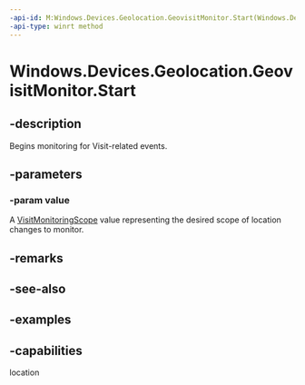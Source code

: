 ```yaml
---
-api-id: M:Windows.Devices.Geolocation.GeovisitMonitor.Start(Windows.Devices.Geolocation.VisitMonitoringScope)
-api-type: winrt method
---
```


<!-- Method syntax.
public void GeovisitMonitor.Start(VisitMonitoringScope value)
-->

# Windows.Devices.Geolocation.GeovisitMonitor.Start

## -description
Begins monitoring for Visit-related events.

## -parameters
### -param value
A [VisitMonitoringScope](VisitMonitoringScope.md) value representing the desired scope of location changes to monitor.

## -remarks

## -see-also

## -examples


## -capabilities
location
